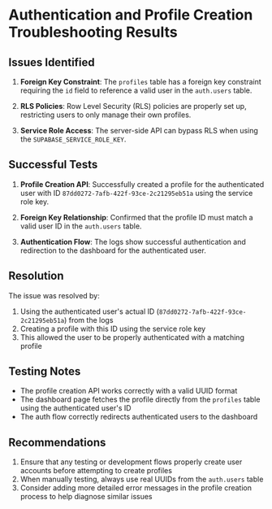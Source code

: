 # Authentication and Profile Creation Troubleshooting Results

## Issues Identified

1. **Foreign Key Constraint**: The `profiles` table has a foreign key constraint requiring the `id` field to reference a valid user in the `auth.users` table.

2. **RLS Policies**: Row Level Security (RLS) policies are properly set up, restricting users to only manage their own profiles.

3. **Service Role Access**: The server-side API can bypass RLS when using the `SUPABASE_SERVICE_ROLE_KEY`.

## Successful Tests

1. **Profile Creation API**: Successfully created a profile for the authenticated user with ID `87dd0272-7afb-422f-93ce-2c21295eb51a` using the service role key.

2. **Foreign Key Relationship**: Confirmed that the profile ID must match a valid user ID in the `auth.users` table.

3. **Authentication Flow**: The logs show successful authentication and redirection to the dashboard for the authenticated user.

## Resolution

The issue was resolved by:

1. Using the authenticated user's actual ID (`87dd0272-7afb-422f-93ce-2c21295eb51a`) from the logs
2. Creating a profile with this ID using the service role key
3. This allowed the user to be properly authenticated with a matching profile

## Testing Notes

- The profile creation API works correctly with a valid UUID format
- The dashboard page fetches the profile directly from the `profiles` table using the authenticated user's ID
- The auth flow correctly redirects authenticated users to the dashboard

## Recommendations

1. Ensure that any testing or development flows properly create user accounts before attempting to create profiles
2. When manually testing, always use real UUIDs from the `auth.users` table
3. Consider adding more detailed error messages in the profile creation process to help diagnose similar issues
